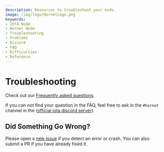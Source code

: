 ```yaml
---
description: Resources to troubleshoot your node.  
image: /img/logo/HornetLogo.png
keywords:
- IOTA Node 
- Hornet Node
- Troubleshooting
- Problems
- Discord
- FAQ
- Difficulties
- Reference
---
```


# Troubleshooting

Check out our [Frequently asked questions](./references/faq.md).

If you can not find your question in the FAQ, feel free to ask in the `#hornet` channel in the ([official iota discord server](https://discord.iota.org/)).

## Did Something Go Wrong?

Please open a [new issue](https://github.com/iotaledger/hornet/issues/new) if you detect an error or crash. You can also submit a PR if you have already fixed it. 
